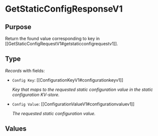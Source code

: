 # GetStaticConfigResponseV1

## Purpose

<!-- --8<-- [start:purpose] -->
Return the found value corresponding to key in  [[GetStaticConfigRequestV1#getstaticconfigrequestv1]].
<!-- --8<-- [end:purpose] -->

## Type

<!-- --8<-- [start:type] -->
<div class="type" markdown>


*Records* with fields:
- `Config Key`: [[ConfigurationKeyV1#configurationkeyv1]]

  *Key that maps to the requested static configuration value in the static configuration KV-store.*

- `Config Value`: [[ConfigurationValueV1#configurationvaluev1]]

  *The requested static configuration value.*

</div>
<!-- --8<-- [end:type] -->

## Values
